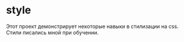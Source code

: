 # style
Этот проект демонстрирует некоторые навыки в стилизации на css. Cтили писались мной при обучении.
